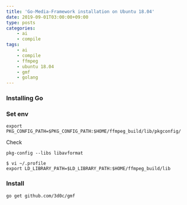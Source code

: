 ```yaml
---
title: 'Go-Media-Framework installation on Ubuntu 18.04'
date: 2019-09-01T03:00:00+09:00
type: posts
categories:
    - ai
    - compile
tags:
    - ai
    - compile
    - ffmpeg
    - ubuntu 18.04
    - gmf
    - golang
---
```


### Installing Go


### Set env


    export PKG_CONFIG_PATH=$PKG_CONFIG_PATH:$HOME/ffmpeg_build/lib/pkgconfig/

Check

    pkg-config --libs libavformat

    $ vi ~/.profile
    export LD_LIBRARY_PATH=$LD_LIBRARY_PATH:$HOME/ffmpeg_build/lib
    
### Install

    go get github.com/3d0c/gmf
    